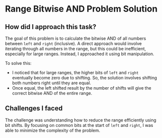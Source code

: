 # Range Bitwise AND Problem Solution

## How did I approach this task?

The goal of this problem is to calculate the bitwise AND of all numbers between `left` and `right` (inclusive). A direct approach would involve 
iterating through all numbers in the range, but this could be inefficient, especially for large ranges. Instead, I approached it using bit manipulation.

To solve this:
- I noticed that for large ranges, the higher bits of `left` and `right` eventually become zero due to shifting. So, the solution involves
   shifting both numbers right until they are equal.
- Once equal, the left shifted result by the number of shifts will give the correct bitwise AND of the entire range.

## Challenges I faced

The challenge was understanding how to reduce the range efficiently using bit shifts. By focusing on common bits at the start of `left` and `right`, 
I was able to minimize the complexity of the problem.
